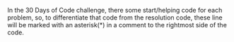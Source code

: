In the 30 Days of Code challenge, there some start/helping code for each problem, so, to differentiate that code from the resolution code, these line will be marked with an asterisk(*) in a comment to the rightmost side of the code.